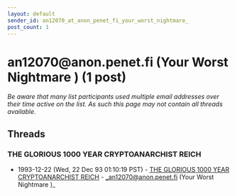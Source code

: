 ```yaml
---
layout: default
sender_id: an12070_at_anon_penet_fi_your_worst_nightmare_
post_count: 1
---
```


# an12070<span>@</span>anon.penet.fi (Your Worst Nightmare   ) (1 post)

_Be aware that many list participants used multiple email addresses over their time active on the list. As such this page may not contain all threads available._

## Threads

### THE GLORIOUS 1000 YEAR CRYPTOANARCHIST REICH
+ 1993-12-22 (Wed, 22 Dec 93 01:10:19 PST) - [THE GLORIOUS 1000 YEAR CRYPTOANARCHIST REICH](/archive/1993/12/ea07f4e97342a951d532b9171e14e13c36a8da26129e1ba905c468152212e7d6) - _an12070@anon.penet.fi (Your Worst Nightmare   )_

